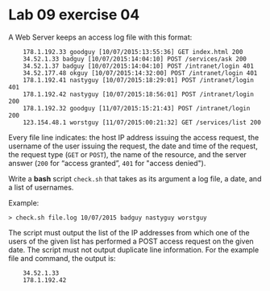 <!--
vim: tabstop=4 shiftwidth=4
-->
# Lab 09 exercise 04
A Web Server keeps an access log file with this format:
```
	178.1.192.33 goodguy [10/07/2015:13:55:36] GET index.html 200
	34.52.1.33 badguy [10/07/2015:14:04:10] POST /services/ask 200
	34.52.1.37 badguy [10/07/2015:14:04:10] POST /intranet/login 401
	34.52.177.48 okguy [10/07/2015:14:32:00] POST /intranet/login 401
	178.1.192.41 nastyguy [10/07/2015:18:29:01] POST /intranet/login 401
	178.1.192.42 nastyguy [10/07/2015:18:56:01] POST /intranet/login 200
	178.1.192.32 goodguy [11/07/2015:15:21:43] POST /intranet/login 200
	123.154.48.1 worstguy [11/07/2015:00:21:32] GET /services/list 200
```

Every file line indicates: the host IP address issuing the access request, the
username of the user issuing the request, the date and time of the request, the
request type (`GET` or `POST`), the name of the resource, and the server
answer (`200` for “access granted”, `401` for "access denied").

Write a __bash__ script `check.sh` that takes as its argument a log file, a
date, and a list of usernames.

Example:
```
> check.sh file.log 10/07/2015 badguy nastyguy worstguy
```

The script must output the list of the IP addresses from which one of the users of the given list has
performed a POST access request on the given date.
The script must not output duplicate line information.
For the example file and command, the output is:
```
	34.52.1.33
	178.1.192.42
```
